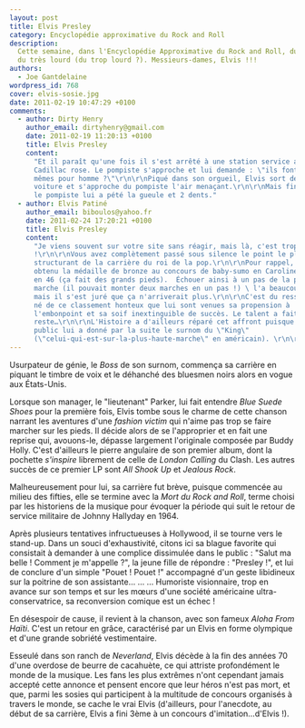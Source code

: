 ```yaml
---
layout: post
title: Elvis Presley
category: Encyclopédie approximative du Rock and Roll
description:
  Cette semaine, dans l'Encyclopédie Approximative du Rock and Roll, du lourd,
  du très lourd (du trop lourd ?). Messieurs-dames, Elvis !!!
authors:
  - Joe Gantdelaine
wordpress_id: 768
cover: elvis-sosie.jpg
date: 2011-02-19 10:47:29 +0100
comments:
  - author: Dirty Henry
    author_email: dirtyhenry@gmail.com
    date: 2011-02-19 11:20:13 +0100
    title: Elvis Presley
    content:
      "Et il paraît qu'une fois il s'est arrêté à une station service avec une
      Cadillac rose. Le pompiste s'approche et lui demande : \"ils font les
      mêmes pour homme ?\"\r\n\r\nPiqué dans son orgueil, Elvis sort de sa
      voiture et s'approche du pompiste l'air menaçant.\r\n\r\nMais finalement
      le pompiste lui a pété la gueule et 2 dents."
  - author: Elvis Patiné
    author_email: biboulos@yahoo.fr
    date: 2011-02-24 17:20:21 +0100
    title: Elvis Presley
    content:
      "Je viens souvent sur votre site sans réagir, mais là, c'est trop
      !\r\n\r\nVous avez complètement passé sous silence le point le plus
      structurant de la carrière du roi de la pop.\r\n\r\nPour rappel, il a
      obtenu la médaille de bronze au concours de baby-sumo en Caroline du Nord
      en 46 (ça fait des grands pieds).  Échouer ainsi à un pas de la plus haute
      marche (il pouvait monter deux marches en un pas !) \ l'a beaucoup affecté
      mais il s'est juré que ça n'arriverait plus.\r\n\r\nC'est du ressentiment
      né de ce classement honteux que lui sont venues sa propension à
      l'embonpoint et sa soif inextinguible de succès. Le talent a fait le
      reste…\r\n\r\nL'Histoire a d'ailleurs réparé cet affront puisque son
      public lui a donné par la suite le surnom du \"King\"
      (\"celui-qui-est-sur-la-plus-haute-marche\" en américain). \r\n\r\n"
---
```


Usurpateur de génie, le _Boss_ de son surnom, commença sa carrière en piquant le
timbre de voix et le déhanché des bluesmen noirs alors en vogue aux États-Unis.

Lorsque son manager, le "lieutenant" Parker, lui fait entendre _Blue Suede
Shoes_ pour la première fois, Elvis tombe sous le charme de cette chanson
narrant les aventures d'une _fashion victim_ qui n'aime pas trop se faire
marcher sur les pieds. Il décide alors de se l'approprier et en fait une reprise
qui, avouons-le, dépasse largement l'originale composée par Buddy Holly. C'est
d'ailleurs le pierre angulaire de son premier album, dont la pochette
_s'inspire_ librement de celle de _London Calling_ du Clash. Les autres succès
de ce premier LP sont _All Shook Up_ et _Jealous Rock_.

Malheureusement pour lui, sa carrière fut brève, puisque commencée au milieu des
fifties, elle se termine avec la _Mort du Rock and Roll_, terme choisi par les
historiens de la musique pour évoquer la période qui suit le retour de service
militaire de Johnny Hallyday en 1964.

Après plusieurs tentatives infructueuses à Hollywood, il se tourne vers le
stand-up. Dans un souci d'exhaustivité, citons ici sa blague favorite qui
consistait à demander à une complice dissimulée dans le public : "Salut ma belle
! Comment je m'appelle ?", la jeune fille de répondre : "Presley !", et lui de
conclure d'un simple "Pouet ! Pouet !" accompagné d'un geste libidineux sur la
poitrine de son assistante… … … Humoriste visionnaire, trop en avance sur son
temps et sur les mœurs d'une société américaine ultra-conservatrice, sa
reconversion comique est un échec !

En désespoir de cause, il revient à la chanson, avec son fameux _Aloha From
Haïti_. C'est un retour en grâce, caractérisé par un Elvis en forme olympique et
d'une grande sobriété vestimentaire.

Esseulé dans son ranch de _Neverland_, Elvis décède à la fin des années 70 d'une
overdose de beurre de cacahuète, ce qui attriste profondément le monde de la
musique. Les fans les plus extrêmes n'ont cependant jamais accepté cette annonce
et pensent encore que leur héros n'est pas mort, et que, parmi les sosies qui
participent à la multitude de concours organisés à travers le monde, se cache le
vrai Elvis (d'ailleurs, pour l'anecdote, au début de sa carrière, Elvis a fini
3ème à un concours d'imitation…d'Elvis !).
